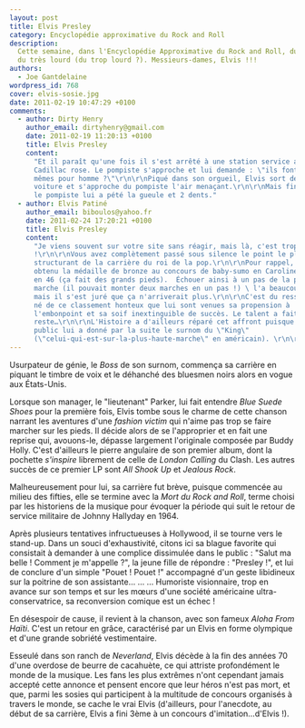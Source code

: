 ```yaml
---
layout: post
title: Elvis Presley
category: Encyclopédie approximative du Rock and Roll
description:
  Cette semaine, dans l'Encyclopédie Approximative du Rock and Roll, du lourd,
  du très lourd (du trop lourd ?). Messieurs-dames, Elvis !!!
authors:
  - Joe Gantdelaine
wordpress_id: 768
cover: elvis-sosie.jpg
date: 2011-02-19 10:47:29 +0100
comments:
  - author: Dirty Henry
    author_email: dirtyhenry@gmail.com
    date: 2011-02-19 11:20:13 +0100
    title: Elvis Presley
    content:
      "Et il paraît qu'une fois il s'est arrêté à une station service avec une
      Cadillac rose. Le pompiste s'approche et lui demande : \"ils font les
      mêmes pour homme ?\"\r\n\r\nPiqué dans son orgueil, Elvis sort de sa
      voiture et s'approche du pompiste l'air menaçant.\r\n\r\nMais finalement
      le pompiste lui a pété la gueule et 2 dents."
  - author: Elvis Patiné
    author_email: biboulos@yahoo.fr
    date: 2011-02-24 17:20:21 +0100
    title: Elvis Presley
    content:
      "Je viens souvent sur votre site sans réagir, mais là, c'est trop
      !\r\n\r\nVous avez complètement passé sous silence le point le plus
      structurant de la carrière du roi de la pop.\r\n\r\nPour rappel, il a
      obtenu la médaille de bronze au concours de baby-sumo en Caroline du Nord
      en 46 (ça fait des grands pieds).  Échouer ainsi à un pas de la plus haute
      marche (il pouvait monter deux marches en un pas !) \ l'a beaucoup affecté
      mais il s'est juré que ça n'arriverait plus.\r\n\r\nC'est du ressentiment
      né de ce classement honteux que lui sont venues sa propension à
      l'embonpoint et sa soif inextinguible de succès. Le talent a fait le
      reste…\r\n\r\nL'Histoire a d'ailleurs réparé cet affront puisque son
      public lui a donné par la suite le surnom du \"King\"
      (\"celui-qui-est-sur-la-plus-haute-marche\" en américain). \r\n\r\n"
---
```


Usurpateur de génie, le _Boss_ de son surnom, commença sa carrière en piquant le
timbre de voix et le déhanché des bluesmen noirs alors en vogue aux États-Unis.

Lorsque son manager, le "lieutenant" Parker, lui fait entendre _Blue Suede
Shoes_ pour la première fois, Elvis tombe sous le charme de cette chanson
narrant les aventures d'une _fashion victim_ qui n'aime pas trop se faire
marcher sur les pieds. Il décide alors de se l'approprier et en fait une reprise
qui, avouons-le, dépasse largement l'originale composée par Buddy Holly. C'est
d'ailleurs le pierre angulaire de son premier album, dont la pochette
_s'inspire_ librement de celle de _London Calling_ du Clash. Les autres succès
de ce premier LP sont _All Shook Up_ et _Jealous Rock_.

Malheureusement pour lui, sa carrière fut brève, puisque commencée au milieu des
fifties, elle se termine avec la _Mort du Rock and Roll_, terme choisi par les
historiens de la musique pour évoquer la période qui suit le retour de service
militaire de Johnny Hallyday en 1964.

Après plusieurs tentatives infructueuses à Hollywood, il se tourne vers le
stand-up. Dans un souci d'exhaustivité, citons ici sa blague favorite qui
consistait à demander à une complice dissimulée dans le public : "Salut ma belle
! Comment je m'appelle ?", la jeune fille de répondre : "Presley !", et lui de
conclure d'un simple "Pouet ! Pouet !" accompagné d'un geste libidineux sur la
poitrine de son assistante… … … Humoriste visionnaire, trop en avance sur son
temps et sur les mœurs d'une société américaine ultra-conservatrice, sa
reconversion comique est un échec !

En désespoir de cause, il revient à la chanson, avec son fameux _Aloha From
Haïti_. C'est un retour en grâce, caractérisé par un Elvis en forme olympique et
d'une grande sobriété vestimentaire.

Esseulé dans son ranch de _Neverland_, Elvis décède à la fin des années 70 d'une
overdose de beurre de cacahuète, ce qui attriste profondément le monde de la
musique. Les fans les plus extrêmes n'ont cependant jamais accepté cette annonce
et pensent encore que leur héros n'est pas mort, et que, parmi les sosies qui
participent à la multitude de concours organisés à travers le monde, se cache le
vrai Elvis (d'ailleurs, pour l'anecdote, au début de sa carrière, Elvis a fini
3ème à un concours d'imitation…d'Elvis !).
